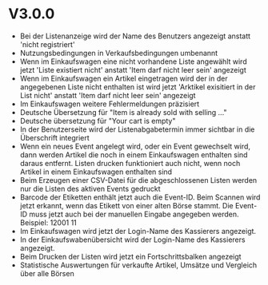 # V3.0.0
* Bei der Listenanzeige wird der Name des Benutzers angezeigt anstatt 
  'nicht registriert'
* Nutzungsbedingungen in Verkaufsbedingungen umbenannt
* Wenn im Einkaufswagen eine nicht vorhandene Liste angewählt wird jetzt
  'Liste existiert nicht' anstatt 'Item darf nicht leer sein' angezeigt
* Wenn im Einkaufswagen ein Artikel eingetragen wird der in der angegebenen
  Liste nicht enthalten ist wird jetzt 'Arktikel exisitiert in der List nicht'
  anstatt 'Item darf nicht leer sein' angezeigt
* Im Einkaufswagen weitere Fehlermeldungen präzisiert
* Deutsche Übersetzung für "Item is already sold with selling ..."
* Deutsche übersetzung für "Your cart is empty"
* In der Benutzerseite wird der Listenabgabetermin immer sichtbar in die 
  Überschrift integriert
* Wenn ein neues Event angelegt wird, oder ein Event gewechselt wird, dann 
  werden Artikel die noch in einem Einkaufswagen enthalten sind daraus 
  entfernt.
  Listen drucken funktioniert auch nicht, wenn noch Artikel in einem
  Einkaufswagen enthalten sind
* Beim Erzeugen einer CSV-Datei für die abgeschlossenen Listen werden nur
  die Listen des aktiven Events gedruckt
* Barcode der Etiketten enthält jetzt auch die Event-ID. Beim Scannen wird 
  jetzt erkannt, wenn das Etikett von einer alten Börse stammt.
  Die Event-ID muss jetzt auch bei der manuellen Eingabe angegeben werden.
  Beispiel: 12001 11
* Im Einkaufswagen wird jetzt der Login-Name des Kassierers angezeigt.
* In der Einkaufswabenübersicht wird der Login-Name des Kassierers angezeigt.
* Beim Drucken der Listen wird jetzt ein Fortschrittsbalken angezeigt
* Statistische Auswertungen für verkaufte Artikel, Umsätze und Vergleich 
  über alle Börsen
